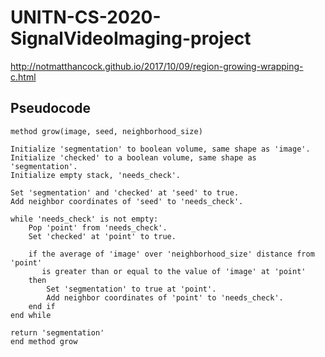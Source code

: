 # UNITN-CS-2020-SignalVideoImaging-project

http://notmatthancock.github.io/2017/10/09/region-growing-wrapping-c.html

## Pseudocode
```
method grow(image, seed, neighborhood_size)

Initialize 'segmentation' to boolean volume, same shape as 'image'.
Initialize 'checked' to a boolean volume, same shape as 'segmentation'.
Initialize empty stack, 'needs_check'.

Set 'segmentation' and 'checked' at 'seed' to true.
Add neighbor coordinates of 'seed' to 'needs_check'.

while 'needs_check' is not empty:
    Pop 'point' from 'needs_check'.
    Set 'checked' at 'point' to true.

    if the average of 'image' over 'neighborhood_size' distance from 'point'
       is greater than or equal to the value of 'image' at 'point'
    then
        Set 'segmentation' to true at 'point'.
        Add neighbor coordinates of 'point' to 'needs_check'.
    end if
end while

return 'segmentation'
end method grow
```

